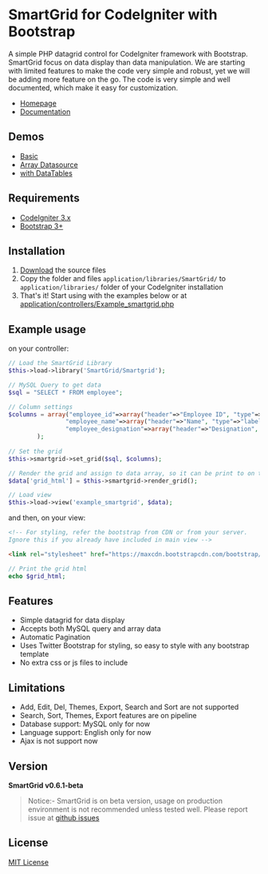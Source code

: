 # SmartGrid for CodeIgniter with Bootstrap
A simple PHP datagrid control for CodeIgniter framework with Bootstrap. 
SmartGrid focus on data display than data manipulation. 
We are starting with limited features to make the code very simple and robust, 
yet we will be adding more feature on the go. The code is very simple and well documented, which make it easy for customization.

+ [Homepage](http://techlaboratory.net/smartgrid)
+ [Documentation](http://techlaboratory.net/smartgrid/documentation)

Demos
-----
  + [Basic](http://techlaboratory.net/smartgrid/demo/example-smartgrid)
  + [Array Datasource](http://techlaboratory.net/smartgrid/demo/example-array-grid)
  + [with DataTables](http://techlaboratory.net/smartgrid/demo/example-smartgrid_and-datatables)

Requirements
-----
  + [CodeIgniter 3.x](https://codeigniter.com/download)
  + [Bootstrap 3+](http://getbootstrap.com/getting-started/#download)

Installation
-----
1. [Download](https://github.com/techlab/codeigniter-smartgrid/archive/master.zip) the source files
2. Copy the folder and files `application/libraries/SmartGrid/` to `application/libraries/` folder of your CodeIgniter installation
3. That's it! Start using with the examples below or at [application/controllers/Example_smartgrid.php](https://github.com/techlab/codeigniter-smartgrid/blob/master/application/controllers/Example_smartgrid.php)

Example usage
-----
on your controller:
```php
// Load the SmartGrid Library
$this->load->library('SmartGrid/Smartgrid');

// MySQL Query to get data
$sql = "SELECT * FROM employee"; 

// Column settings
$columns = array("employee_id"=>array("header"=>"Employee ID", "type"=>"label"),
                "employee_name"=>array("header"=>"Name", "type"=>"label"),
                "employee_designation"=>array("header"=>"Designation", "type"=>"label")
        );        
        
// Set the grid 
$this->smartgrid->set_grid($sql, $columns);

// Render the grid and assign to data array, so it can be print to on the view
$data['grid_html'] = $this->smartgrid->render_grid();    

// Load view
$this->load->view('example_smartgrid', $data);
```

and then, on your view:
```html
<!-- For styling, refer the bootstrap from CDN or from your server. 
Ignore this if you already have included in main view -->

<link rel="stylesheet" href="https://maxcdn.bootstrapcdn.com/bootstrap/3.3.6/css/bootstrap.min.css">
```
```php
// Print the grid html
echo $grid_html; 
```
Features
-----
  + Simple datagrid for data display
  + Accepts both MySQL query and array data
  + Automatic Pagination
  + Uses Twitter Bootstrap for styling, so easy to style with any bootstrap template
  + No extra css or js files to include
  
Limitations 
----- 
  - Add, Edit, Del, Themes, Export, Search and Sort are not supported
  - Search, Sort, Themes, Export features are on pipeline
  - Database support: MySQL only for now 
  - Language support: English only for now
  - Ajax is not support now

Version
-----
**SmartGrid v0.6.1-beta**
> Notice:- SmartGrid is on beta version, usage on production environment is not recommended unless tested well. 
> Please report issue at [github issues](https://github.com/techlab/codeigniter-smartgrid/issues/)


License
----
[MIT License](https://github.com/techlab/codeigniter-smartgrid/blob/master/LICENSE)
